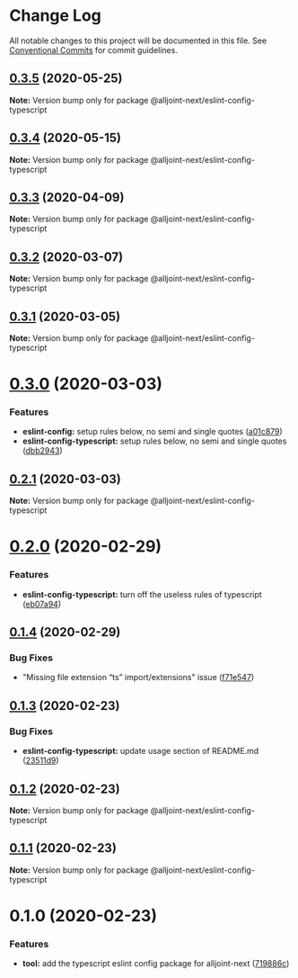 # Change Log

All notable changes to this project will be documented in this file.
See [Conventional Commits](https://conventionalcommits.org) for commit guidelines.

## [0.3.5](https://github.com/AllJointTW/AllJointNext/compare/@alljoint-next/eslint-config-typescript@0.3.4...@alljoint-next/eslint-config-typescript@0.3.5) (2020-05-25)

**Note:** Version bump only for package @alljoint-next/eslint-config-typescript





## [0.3.4](https://github.com/AllJointTW/AllJointNext/compare/@alljoint-next/eslint-config-typescript@0.3.3...@alljoint-next/eslint-config-typescript@0.3.4) (2020-05-15)

**Note:** Version bump only for package @alljoint-next/eslint-config-typescript

## [0.3.3](https://github.com/AllJointTW/AllJointNext/compare/@alljoint-next/eslint-config-typescript@0.3.2...@alljoint-next/eslint-config-typescript@0.3.3) (2020-04-09)

**Note:** Version bump only for package @alljoint-next/eslint-config-typescript

## [0.3.2](https://github.com/AllJointTW/AllJointNext/compare/@alljoint-next/eslint-config-typescript@0.3.1...@alljoint-next/eslint-config-typescript@0.3.2) (2020-03-07)

**Note:** Version bump only for package @alljoint-next/eslint-config-typescript

## [0.3.1](https://github.com/AllJointTW/AllJointNext/compare/@alljoint-next/eslint-config-typescript@0.3.0...@alljoint-next/eslint-config-typescript@0.3.1) (2020-03-05)

**Note:** Version bump only for package @alljoint-next/eslint-config-typescript

# [0.3.0](https://github.com/AllJointTW/AllJointNext/compare/@alljoint-next/eslint-config-typescript@0.2.1...@alljoint-next/eslint-config-typescript@0.3.0) (2020-03-03)

### Features

- **eslint-config:** setup rules below, no semi and single quotes ([a01c879](https://github.com/AllJointTW/AllJointNext/commit/a01c8793680c79b6361dbcde6766cc61cb89cf84))
- **eslint-config-typescript:** setup rules below, no semi and single quotes ([dbb2943](https://github.com/AllJointTW/AllJointNext/commit/dbb2943ab3128e232766cdebd0456e6f3474ae12))

## [0.2.1](https://github.com/AllJointTW/AllJointNext/compare/@alljoint-next/eslint-config-typescript@0.2.0...@alljoint-next/eslint-config-typescript@0.2.1) (2020-03-03)

**Note:** Version bump only for package @alljoint-next/eslint-config-typescript

# [0.2.0](https://github.com/AllJointTW/AllJointNext/compare/@alljoint-next/eslint-config-typescript@0.1.4...@alljoint-next/eslint-config-typescript@0.2.0) (2020-02-29)

### Features

- **eslint-config-typescript:** turn off the useless rules of typescript ([eb07a94](https://github.com/AllJointTW/AllJointNext/commit/eb07a94f3c4ab479038a8d84f7ec1855a16613da))

## [0.1.4](https://github.com/AllJointTW/AllJointNext/compare/@alljoint-next/eslint-config-typescript@0.1.3...@alljoint-next/eslint-config-typescript@0.1.4) (2020-02-29)

### Bug Fixes

- "Missing file extension “ts” import/extensions" issue ([f71e547](https://github.com/AllJointTW/AllJointNext/commit/f71e547a2c63b953b2ed06d9bef61f0aa3961959))

## [0.1.3](https://github.com/AllJointTW/AllJointNext/compare/@alljoint-next/eslint-config-typescript@0.1.2...@alljoint-next/eslint-config-typescript@0.1.3) (2020-02-23)

### Bug Fixes

- **eslint-config-typescript:** update usage section of README.md ([23511d9](https://github.com/AllJointTW/AllJointNext/commit/23511d92b5c4c4f356c58cf7ae8e2b7dc0bbb744))

## [0.1.2](https://github.com/AllJointTW/AllJointNext/compare/@alljoint-next/eslint-config-typescript@0.1.1...@alljoint-next/eslint-config-typescript@0.1.2) (2020-02-23)

**Note:** Version bump only for package @alljoint-next/eslint-config-typescript

## [0.1.1](https://github.com/AllJointTW/AllJointNext/compare/@alljoint-next/eslint-config-typescript@0.1.0...@alljoint-next/eslint-config-typescript@0.1.1) (2020-02-23)

**Note:** Version bump only for package @alljoint-next/eslint-config-typescript

# 0.1.0 (2020-02-23)

### Features

- **tool:** add the typescript eslint config package for alljoint-next ([719886c](https://github.com/AllJointTW/AllJointNext/commit/719886c80fc2a864bac0308a7793d617f53b27bc))
